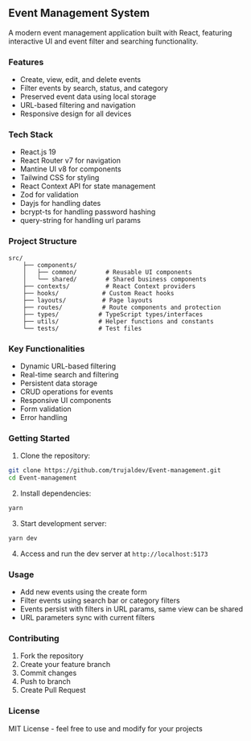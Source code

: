 ## Event Management System

A modern event management application built with React, featuring interactive UI and event filter and searching functionality.

### Features

- Create, view, edit, and delete events
- Filter events by search, status, and category
- Preserved event data using local storage
- URL-based filtering and navigation
- Responsive design for all devices

### Tech Stack

- React.js 19
- React Router v7 for navigation
- Mantine UI v8 for components
- Tailwind CSS for styling
- React Context API for state management
- Zod for validation
- Dayjs for handling dates
- bcrypt-ts for handling password hashing
- query-string for handling url params

### Project Structure

```
src/
    ├── components/
    │   ├── common/        # Reusable UI components
    │   └── shared/        # Shared business components
    ├── contexts/          # React Context providers
    ├── hooks/            # Custom React hooks
    ├── layouts/          # Page layouts
    ├── routes/           # Route components and protection
    ├── types/           # TypeScript types/interfaces
    ├── utils/           # Helper functions and constants
    └── tests/           # Test files
```

### Key Functionalities

- Dynamic URL-based filtering
- Real-time search and filtering
- Persistent data storage
- CRUD operations for events
- Responsive UI components
- Form validation
- Error handling

### Getting Started

1. Clone the repository:

```bash
git clone https://github.com/trujaldev/Event-management.git
cd Event-management
```

2. Install dependencies:

```bash
yarn
```

3. Start development server:

```bash
yarn dev
```

4. Access and run the dev server at `http://localhost:5173`

### Usage

- Add new events using the create form
- Filter events using search bar or category filters
- Events persist with filters in URL params, same view can be shared
- URL parameters sync with current filters

### Contributing

1. Fork the repository
2. Create your feature branch
3. Commit changes
4. Push to branch
5. Create Pull Request

### License

MIT License - feel free to use and modify for your projects
